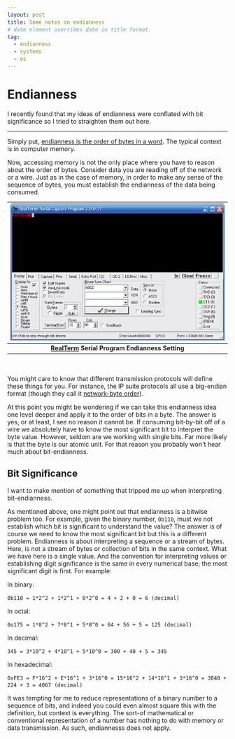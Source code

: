 ```yaml
---
layout: post
title: Some notes on endianness
# date element overrides date in title format.
tag:
  - endianness
  - systems
  - os
---
```


# Endianness
I recently found that my ideas of endianness were conflated with bit significance
so I tried to straighten them out here. 

---


Simply put, [endianness is the order of bytes in a word][5]. The typical
context is in computer memory.  

Now, accessing memory is not the only place where you have to
reason about the order of bytes. Consider data you are reading off 
of the network or a wire. Just as in the case of memory, in order
to make any sense of the sequence of bytes, you must establish
the endianness of the data being consumed.  

| ![real_term](/assets/img/real_term.png) |
|:--:|
| <b>[RealTerm][6] Serial Program Endianness Setting</b>|  

<br/><br/>
You might care to know that different transmission protocols will 
define these things for you. For instance, the IP suite protocols
all use a big-endian format (though they call it [network-byte order][4]).  

At this point you might be wondering if we can take this endianness idea 
one level deeper and apply it to the order of bits in a byte. The
answer is yes, or at least, I see no reason it cannot be. If consuming
bit-by-bit off of a wire we absolutely have to know the most significant
bit to interpret the byte value. However, seldom are we working with
single bits. Far more likely is that the byte is our atomic unit. For that
reason you probably won't hear much about bit-endianness. 


## Bit Significance
I want to make mention of something that tripped me up when interpreting bit-endianness.

As mentioned above, one might point out that endianness is a bitwise problem
too. For example, given the binary number, `0b110`, must we not establish which
bit is significant to understand the value? The answer is of course we need to
know the most significant bit but this is a different problem. Endianness is
about interpreting a sequence or a stream of bytes. Here, is not a stream of
bytes or collection of bits in the same context. What we have here is a single
value. And the convention for interpreting values or establishing digit
significance is the same in every numerical base; the most significant digit is
first. For example:  

In binary:
```
0b110 = 1*2^2 + 1*2^1 + 0*2^0 = 4 + 2 + 0 = 6 (decimal)
```

In octal:
```
0o175 = 1*8^2 + 7*8^1 + 5*8^0 = 64 + 56 + 5 = 125 (decimal)
```

In decimal:
```
345 = 3*10^2 + 4*10^1 + 5*10^0 = 300 + 40 + 5 = 345
```

In hexadecimal:
```
0xFE3 = F*16^2 + E*16^1 + 3*16^0 = 15*16^2 + 14*16^1 + 3*16^0 = 3840 + 224 + 3 = 4067 (decimal)
```

It was tempting for me to reduce representations of a binary number to 
a sequence of bits, and indeed you could even almost square this with the
definition, but context is everything. The sort-of mathematical or 
conventional representation of a number has nothing to do with memory
or data transmission. As such, endiannesss does not apply.




[1]: https://stackoverflow.com/questions/16803397/can-endianness-refer-to-bits-order-in-a-byte
[2]: https://en.wikipedia.org/wiki/Endianness
[3]: https://www.ibm.com/docs/en/db2-for-zos/11?topic=data-endianness
[4]: https://www.rfc-editor.org/rfc/rfc1700
[5]: http://sites.fas.harvard.edu/~cscie287/spring2019/slides/Endianness.pdf
[6]: https://sourceforge.net/projects/realterm
